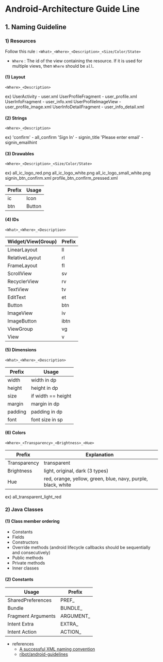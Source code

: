 Android-Architecture Guide Line
=========================


## 1. Naming Guideline

### 1) Resources
Follow this rule : `<What>_<Where>_<Description>_<Size/Color/State>`

- `Where` : The id of the view containing the resource. If it is used for multiple views, then `Where` should be `all`.

#### (1) Layout
`<Where>_<Description>`

ex) UserActivity - user.xml
    UserProfileFragment - user_profile.xml
    UserInfoFragment - user_info.xml
    UserProfileImageView - user_profile_image.xml
    UserInfoDetailFragment - user_info_detail.xml
    
#### (2) Strings
`<Where>_<Description>`

ex) 'confirm' - all_confirm
    'Sign In' - signin_title
    'Please enter email' - signin_emailhint

#### (3) Drawables
`<Where>_<Description>_<Size/Color/State>`

ex) all_ic_logo_red.png
    all_ic_logo_white.png
    all_ic_logo_small_white.png
    signin_btn_confirm.xml
    profile_btn_confirm_pressed.xml

Prefix | Usage | 
---|---|
ic | Icon |
btn | Button |

#### (4) IDs
`<What>_<Where>_<Description>`

Widget/View(Group) | Prefix | 
---|---|
LinearLayout | ll |
RelativeLayout | rl |
FrameLayout | fl |
ScrollView | sv |
RecyclerView | rv |
TextView | tv |
EditText | et |
Button | btn |
ImageView | iv |
ImageButton | ibtn |
ViewGroup | vg |
View | v |

#### (5) Dimensions
`<What>_<Where>_<Description>`

Prefix | Usage | 
---|---|
width	| width in dp
height	| height in dp
size	| if width == height
margin	| margin in dp
padding	| padding in dp
font    | font size in sp

#### (6) Colors
`<Where>_<Transparency>_<Brightness>_<Hue>`

Prefix | Explanation | 
---|---|
Transparency	| transparent
Brightness	    | light, original, dark (3 types)
Hue	            | red, orange, yellow, green, blue, navy, purple, black, white

ex) all_transparent_light_red

### 2) Java Classes

#### (1) Class member ordering
- Constants
- Fields
- Constructors
- Override methods (android lifecycle callbacks should be sequentially and consecutively)
- Public methods
- Private methods
- Inner classes

#### (2) Constants

Usage | Prefix
---|---|
SharedPreferences	| PREF_
Bundle	            | BUNDLE_
Fragment Arguments	| ARGUMENT_
Intent Extra	    | EXTRA_
Intent Action	    | ACTION_

- references
    - [A successful XML naming convention](https://jeroenmols.com/blog/2016/03/07/resourcenaming/)
    - [ribot/android-guidelines](https://github.com/ribot/android-guidelines/blob/master/project_and_code_guidelines.md)
    